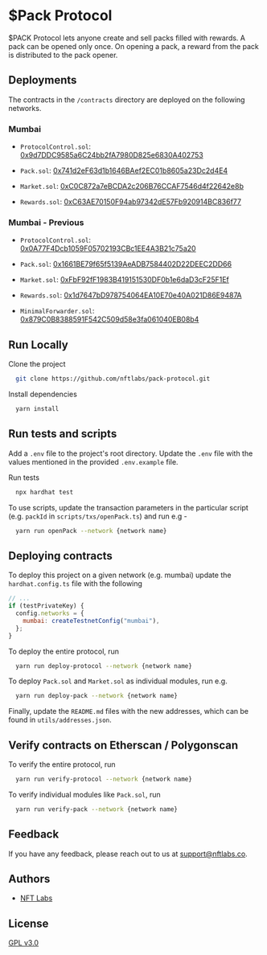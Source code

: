 # $Pack Protocol

$PACK Protocol lets anyone create and sell packs filled with rewards. A pack can be opened only once. On opening a pack, a reward
from the pack is distributed to the pack opener.

## Deployments

The contracts in the `/contracts` directory are deployed on the following networks.

### Mumbai

- `ProtocolControl.sol`: [0x9d7DDC9585a6C24bb2fA7980D825e6830A402753](https://mumbai.polygonscan.com/address/0x9d7DDC9585a6C24bb2fA7980D825e6830A402753#code)

- `Pack.sol`: [0x741d2eF63d1b1646BAef2EC01b8605a23Dc2d4E4](https://mumbai.polygonscan.com/address/0x741d2eF63d1b1646BAef2EC01b8605a23Dc2d4E4#code)

- `Market.sol`: [0xC0C872a7eBCDA2c206B76CCAF7546d4f22642e8b](https://mumbai.polygonscan.com/address/0xC0C872a7eBCDA2c206B76CCAF7546d4f22642e8b#code)

- `Rewards.sol`: [0xC63AE70150F94ab97342dE57Fb920914BC836f77](https://mumbai.polygonscan.com/address/0xC63AE70150F94ab97342dE57Fb920914BC836f77#code)

### Mumbai - Previous

- `ProtocolControl.sol`: [0x0A77F4Dcb1059F05702193CBc1EE4A3B21c75a20](https://mumbai.polygonscan.com/address/0x0A77F4Dcb1059F05702193CBc1EE4A3B21c75a20#code)

- `Pack.sol`: [0x1661BE79f65f5139AeADB7584402D22DEEC2DD66](https://mumbai.polygonscan.com/address/0x1661BE79f65f5139AeADB7584402D22DEEC2DD66#code)

- `Market.sol`: [0xFbF92fF1983B419151530DF0b1e6daD3cF25F1Ef](https://mumbai.polygonscan.com/address/0xFbF92fF1983B419151530DF0b1e6daD3cF25F1Ef#code)

- `Rewards.sol`: [0x1d7647bD978754064EA10E70e40A021D86E9487A](https://mumbai.polygonscan.com/address/0x1d7647bD978754064EA10E70e40A021D86E9487A#code)

- `MinimalForwarder.sol`: [0x879C0B8388591F542C509d58e3fa061040EB08b4](https://mumbai.polygonscan.com/address/0x879C0B8388591F542C509d58e3fa061040EB08b4#code)

## Run Locally

Clone the project

```bash
  git clone https://github.com/nftlabs/pack-protocol.git
```

Install dependencies

```bash
  yarn install
```

## Run tests and scripts

Add a `.env` file to the project's root directory. Update the `.env` file with the values mentioned in the provided `.env.example` file.

Run tests

```bash
  npx hardhat test
```

To use scripts, update the transaction parameters in the particular script (e.g. `packId` in `scripts/txs/openPack.ts`) and run e.g -

```bash
  yarn run openPack --network {network name}
```

## Deploying contracts

To deploy this project on a given network (e.g. mumbai) update the `hardhat.config.ts` file with the following

```javascript
// ...
if (testPrivateKey) {
  config.networks = {
    mumbai: createTestnetConfig("mumbai"),
  };
}
```

To deploy the entire protocol, run

```bash
  yarn run deploy-protocol --network {network name}
```

To deploy `Pack.sol` and `Market.sol` as individual modules, run e.g.

```bash
  yarn run deploy-pack --network {network name}
```

Finally, update the `README.md` files with the new addresses, which can be found in `utils/addresses.json`.

## Verify contracts on Etherscan / Polygonscan

To verify the entire protocol, run

```bash
  yarn run verify-protocol --network {network name}
```

To verify individual modules like `Pack.sol`, run

```bash
  yarn run verify-pack --network {network name}
```

## Feedback

If you have any feedback, please reach out to us at support@nftlabs.co.

## Authors

- [NFT Labs](https://github.com/nftlabs)

## License

[GPL v3.0](https://choosealicense.com/licenses/gpl-3.0/)
